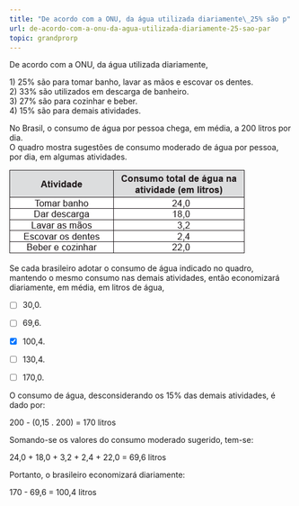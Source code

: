 ```yaml
---
title: "De acordo com a ONU, da água utilizada diariamente\_25% são p"
url: de-acordo-com-a-onu-da-agua-utilizada-diariamente-25-sao-par
topic: grandprorp
---
```



De acordo com a ONU, da água utilizada diariamente,

1\) 25% são para tomar banho, lavar as mãos e escovar os dentes.\
2\) 33% são utilizados em descarga de banheiro.\
3\) 27% são para cozinhar e beber.\
4\) 15% são para demais atividades.

No Brasil, o consumo de água por pessoa chega, em média, a 200 litros por dia.\
O quadro mostra sugestões de consumo moderado de água por pessoa, por dia, em algumas atividades.

![](8647edc4-c101-26bd-a4e1-39a17a1fec02.png)

Se cada brasileiro adotar o consumo de água indicado no quadro, mantendo o mesmo consumo nas demais atividades, então economizará diariamente, em média, em litros de água,



- [ ] 30,0.
- [ ] 69,6.
- [x] 100,4.
- [ ] 130,4.
- [ ] 170,0.


O consumo de água, desconsiderando os 15% das demais atividades, é dado por:

200 - (0,15 . 200) = 170 litros

Somando-se os valores do consumo moderado sugerido, tem-se:

24,0 + 18,0 + 3,2 + 2,4 + 22,0 = 69,6 litros

Portanto, o brasileiro economizará diariamente:

170 - 69,6 = 100,4 litros

